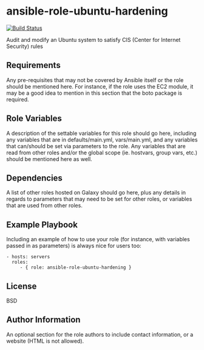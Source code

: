 ansible-role-ubuntu-hardening
=========

[![Build Status](https://travis-ci.org/NeowayLabs/ansible-role-ubuntu-hardening.svg?branch=master)](https://travis-ci.org/NeowayLabs/ansible-role-ubuntu-hardening)

Audit and modify an Ubuntu system to satisfy CIS (Center for Internet Security) rules

Requirements
------------

Any pre-requisites that may not be covered by Ansible itself or the role should
be mentioned here. For instance, if the role uses the EC2 module, it may be a
good idea to mention in this section that the boto package is required.

Role Variables
--------------

A description of the settable variables for this role should go here, including
any variables that are in defaults/main.yml, vars/main.yml, and any variables
that can/should be set via parameters to the role. Any variables that are read
from other roles and/or the global scope (ie. hostvars, group vars, etc.) should
be mentioned here as well.

Dependencies
------------

A list of other roles hosted on Galaxy should go here, plus any details in
regards to parameters that may need to be set for other roles, or variables that
are used from other roles.

Example Playbook
----------------

Including an example of how to use your role (for instance, with variables
passed in as parameters) is always nice for users too:

    - hosts: servers
      roles:
         - { role: ansible-role-ubuntu-hardening }

License
-------

BSD

Author Information
------------------

An optional section for the role authors to include contact information, or a
website (HTML is not allowed).
